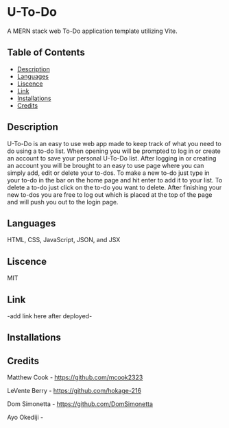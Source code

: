 # U-To-Do
A MERN stack web To-Do application template utilizing Vite.

## Table of Contents

- [Description](#description)
- [Languages](#languages)
- [Liscence](#liscence)
- [Link](#link)
- [Installations](#installations)
- [Credits](#credits)

## Description
U-To-Do is an easy to use web app made to keep track of what you need to do using a to-do list. When opening you will be prompted to log in or create an account to save your personal U-To-Do list. After logging in or creating an account you will be brought to an easy to use page where you can simply add, edit or delete your to-dos. To make a new to-do just type in your to-do in the bar on the home page and hit enter to add it to your list. To delete a to-do just click on the to-do you want to delete. After finishing your new to-dos you are free to log out which is placed at the top of the page and will push you out to the login page.

## Languages
HTML, CSS, JavaScript, JSON, and JSX

## Liscence
MIT

## Link
-add link here after deployed-

## Installations


## Credits

Matthew Cook - https://github.com/mcook2323

LeVente Berry - https://github.com/hokage-216

Dom Simonetta - https://github.com/DomSimonetta

Ayo Okediji - 
